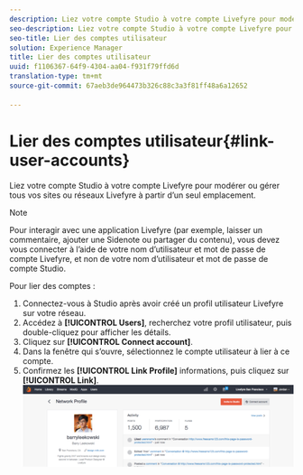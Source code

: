 ```yaml
---
description: Liez votre compte Studio à votre compte Livefyre pour modérer ou gérer tous vos sites ou réseaux Livefyre à partir d’un seul emplacement.
seo-description: Liez votre compte Studio à votre compte Livefyre pour modérer ou gérer tous vos sites ou réseaux Livefyre à partir d’un seul emplacement.
seo-title: Lier des comptes utilisateur
solution: Experience Manager
title: Lier des comptes utilisateur
uuid: f1106367-64f9-4304-aa04-f931f79ffd6d
translation-type: tm+mt
source-git-commit: 67aeb3de964473b326c88c3a3f81ff48a6a12652

---
```



# Lier des comptes utilisateur{#link-user-accounts}

Liez votre compte Studio à votre compte Livefyre pour modérer ou gérer tous vos sites ou réseaux Livefyre à partir d’un seul emplacement.

>[!NOTE]
>
>Pour interagir avec une application Livefyre (par exemple, laisser un commentaire, ajouter une Sidenote ou partager du contenu), vous devez vous connecter à l’aide de votre nom d’utilisateur et mot de passe de compte Livefyre, et non de votre nom d’utilisateur et mot de passe de compte Studio.

Pour lier des comptes :

1. Connectez-vous à Studio après avoir créé un profil utilisateur Livefyre sur votre réseau.
1. Accédez à **[!UICONTROL Users]**, recherchez votre profil utilisateur, puis double-cliquez pour afficher les détails.
1. Cliquez sur **[!UICONTROL Connect account]**.
1. Dans la fenêtre qui s’ouvre, sélectionnez le compte utilisateur à lier à ce compte.
1. Confirmez les **[!UICONTROL Link Profile]** informations, puis cliquez sur **[!UICONTROL Link]**. ![](assets/UsersConnectAccount-1024x311.png)

